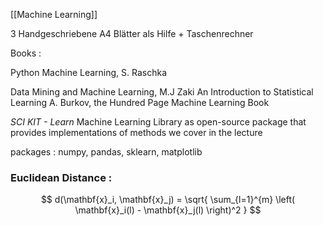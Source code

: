[[Machine Learning]]

3 Handgeschriebene A4 Blätter als Hilfe + Taschenrechner 

Books : 

Python Machine Learning, S. Raschka 

Data Mining and Machine Learning, M.J Zaki 
An Introduction to Statistical Learning 
A. Burkov, the Hundred Page Machine Learning Book 

*SCI KIT - Learn* Machine Learning Library as open-source package that provides implementations of methods we cover in the lecture

packages : 
numpy, pandas, sklearn, matplotlib 


### Euclidean Distance : 

$$
d(\mathbf{x}_i, \mathbf{x}_j) = \sqrt{ \sum_{l=1}^{m} \left( \mathbf{x}_i(l) - \mathbf{x}_j(l) \right)^2 }
$$


